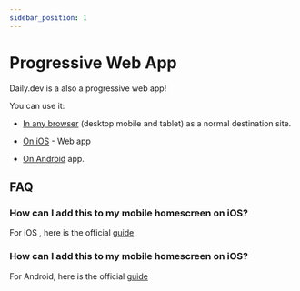 ```yaml
---
sidebar_position: 1
---
```


# Progressive Web App

Daily.dev is a also a progressive web app!

You can use it:

- [In any browser](https://app.daily.dev) (desktop mobile and tablet) as a normal destination site.

- [On iOS](https://app.daily.dev) - Web app

- [On Android](https://play.google.com/store/apps/details?id=dev.daily) app.

## FAQ

### How can I add this to my mobile homescreen on iOS?

For iOS , here is the official [guide](https://support.apple.com/en-il/guide/iphone/iph42ab2f3a7/ios)

### How can I add this to my mobile homescreen on iOS?

For Android, here is the official [guide](https://support.google.com/chrome/answer/9658361?hl=en&co=GENIE.Platform%3DAndroid)